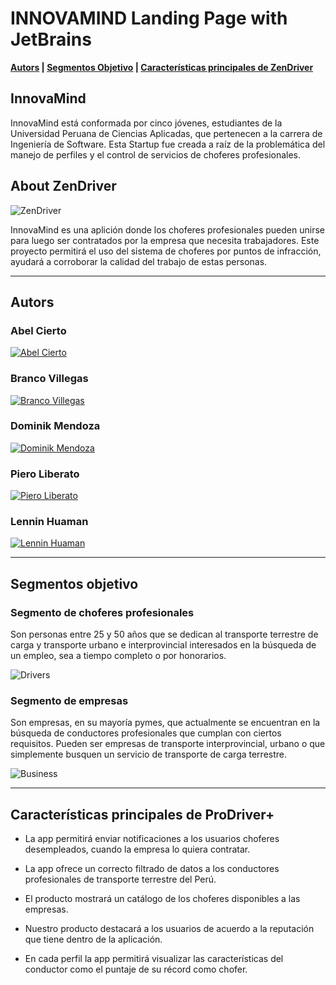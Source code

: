 # INNOVAMIND Landing Page with JetBrains

**[Autors](#autors) | [Segmentos Objetivo](#segmentos-objetivo) | [Características principales de ZenDriver](#características-principales-de-prodriver)**

## InnovaMind

InnovaMind está conformada por cinco jóvenes, estudiantes de la Universidad Peruana de Ciencias Aplicadas, que pertenecen a la carrera de Ingeniería de Software. Esta Startup fue creada a raíz de la problemática del manejo de perfiles y el control de servicios de choferes profesionales.

## About ZenDriver

![ZenDriver](https://github.com/upc-pre-202202-si730-sw52-InnovaMind/innova-mind-project-landing-page/blob/master/public/assets/images/logozendriver.png)



InnovaMind es una aplición donde los choferes profesionales pueden unirse para luego ser contratados por la empresa que necesita trabajadores. Este proyecto permitirá el uso del sistema de choferes por puntos de infracción, ayudará a corroborar la calidad del trabajo de estas personas.

---

## Autors

### Abel Cierto
[![Abel Cierto](https://github.com/upc-pre-202202-si730-sw52-InnovaMind/innova-mind-project-landing-page/blob/master/public/assets/images/AbelCierto.png)](https://www.linkedin.com/in/abel-cierto-espiritu-b0140820b/)

### Branco Villegas
[![Branco Villegas](https://github.com/upc-pre-202202-si730-sw52-InnovaMind/innova-mind-project-landing-page/blob/master/public/assets/images/BrancoVillegas.png)](https://www.linkedin.com/in/branco-villegas-peralta-9b4195242)

### Dominik Mendoza
[![Dominik Mendoza](https://github.com/upc-pre-202202-si730-sw52-InnovaMind/innova-mind-project-landing-page/blob/master/public/assets/images/DominikMendoza.png)](https://www.linkedin.com/in/dominik-mendoza-ramos-91496a224/)

### Piero Liberato
[![Piero Liberato](https://github.com/upc-pre-202202-si730-sw52-InnovaMind/innova-mind-project-landing-page/blob/master/public/assets/images/PieroLiberato.png)](https://www.linkedin.com/in/piero-anthony-liberato-susanibar-4b6786118/)

### Lennin Huaman
[![Lennin Huaman](https://github.com/upc-pre-202202-si730-sw52-InnovaMind/innova-mind-project-landing-page/blob/master/public/assets/images/LenninHuaman.png)](https://www.linkedin.com/in/lennin-huaman-b05210242/)

---

## Segmentos objetivo

### Segmento de choferes profesionales
Son personas entre 25 y 50 años que se dedican al transporte terrestre de carga y transporte urbano e interprovincial interesados en la búsqueda de un empleo, sea a tiempo completo o por honorarios.

![Drivers](https://github.com/upc-pre-202202-si730-sw52-InnovaMind/innova-mind-project-landing-page/blob/master/public/assets/images/driver.png)

### Segmento de empresas
Son empresas, en su mayoría pymes, que actualmente se encuentran en la búsqueda de conductores profesionales que cumplan con ciertos requisitos. Pueden ser empresas de transporte interprovincial, urbano o que simplemente busquen un servicio de transporte de carga terrestre.

![Business](https://github.com/upc-pre-202202-si730-sw52-InnovaMind/innova-mind-project-landing-page/blob/master/public/assets/images/empresa.png)

---
## Características principales de ProDriver+

- La app permitirá enviar notificaciones a los usuarios choferes desempleados, cuando la empresa lo quiera contratar.

- La app ofrece un correcto filtrado de datos a los conductores profesionales de transporte terrestre del Perú.

- El producto mostrará un catálogo de los choferes disponibles a las empresas.

- Nuestro producto destacará a los usuarios de acuerdo a la reputación que tiene dentro de la aplicación.

- En cada perfil la app permitirá visualizar las características del conductor como el puntaje de su récord como chofer.
